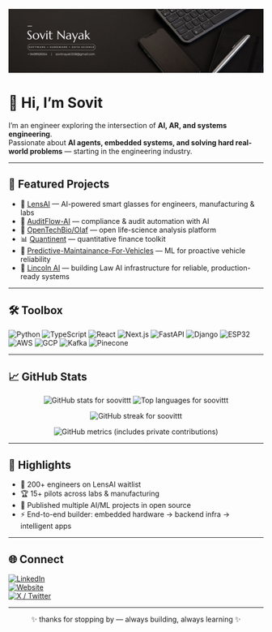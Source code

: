 <p align="center">
  <img src="banner.png" alt="banner" />
</p>

# 👋 Hi, I’m Sovit

I’m an engineer exploring the intersection of **AI, AR, and systems engineering**.  
Passionate about **AI agents, embedded systems, and solving hard real-world problems** — starting in the engineering industry.

---

## 🚀 Featured Projects
- 🥽 [LensAI](https://lens-ai.info/) — AI-powered smart glasses for engineers, manufacturing & labs  
- 🧾 [AuditFlow-AI](https://github.com/soovitt/AuditFlow-AI) — compliance & audit automation with AI  
- 🧬 [OpenTechBio/Olaf](https://github.com/OpenTechBio/Olaf) — open life-science analysis platform  
- 📊 [Quantinent](https://github.com/soovitt/Quantinent) — quantitative finance toolkit  
- 🚗 [Predictive-Maintainance-For-Vehicles](https://github.com/soovitt/Predictive-Maintainance-For-Vehicles) — ML for proactive vehicle reliability
- 🤖 [Lincoln AI](https://lincoln-ai.co/) — building Law AI infrastructure for reliable, production-ready systems  


---

## 🛠 Toolbox
![Python](https://img.shields.io/badge/-Python-333?logo=python)
![TypeScript](https://img.shields.io/badge/-TypeScript-333?logo=typescript)
![React](https://img.shields.io/badge/-React-333?logo=react)
![Next.js](https://img.shields.io/badge/-Next.js-333?logo=nextdotjs)
![FastAPI](https://img.shields.io/badge/-FastAPI-333?logo=fastapi)
![Django](https://img.shields.io/badge/-Django-333?logo=django)
![ESP32](https://img.shields.io/badge/-ESP32-333?logo=espressif)
![AWS](https://img.shields.io/badge/-AWS-333?logo=amazonaws)
![GCP](https://img.shields.io/badge/-GCP-333?logo=googlecloud)
![Kafka](https://img.shields.io/badge/-Kafka-333?logo=apachekafka)
![Pinecone](https://img.shields.io/badge/-Pinecone-333?logo=pinecone)

---

## 📈 GitHub Stats
<p align="center">
  <img src="https://github-readme-stats.vercel.app/api?username=soovittt&show_icons=true&theme=radical" alt="GitHub stats for soovittt" height="160"/>
  <img src="https://github-readme-stats.vercel.app/api/top-langs/?username=soovittt&layout=compact&theme=radical" alt="Top languages for soovittt" height="160"/>
</p>

<p align="center">
  <img src="https://streak-stats.demolab.com?user=soovittt&theme=radical" alt="GitHub streak for soovittt"/>
</p>
<p align="center">
  <img src="metrics.svg" alt="GitHub metrics (includes private contributions)"/>
</p>

---

## 🌟 Highlights
- 🚀 200+ engineers on LensAI waitlist  
- 🏆 15+ pilots across labs & manufacturing  
- 🔬 Published multiple AI/ML projects in open source  
- ⚡ End-to-end builder: embedded hardware → backend infra → intelligent apps  

---

## 🌐 Connect
[![LinkedIn](https://img.shields.io/badge/LinkedIn-0A66C2?logo=linkedin&logoColor=white)](https://www.linkedin.com/in/sovit-nayak-7546681bb/)  
[![Website](https://img.shields.io/badge/Website-1f1f1f?logo=google-chrome&logoColor=white)](https://lens-ai.info/)  
[![X / Twitter](https://img.shields.io/badge/X-000000?logo=x&logoColor=white)](https://x.com/SovitN41884)  

---

<p align="center">✨ thanks for stopping by — always building, always learning ✨</p>
